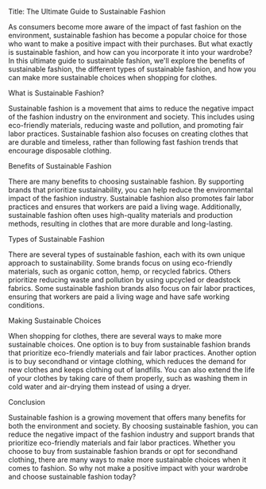 Title: The Ultimate Guide to Sustainable Fashion

As consumers become more aware of the impact of fast fashion on the environment, sustainable fashion has become a popular choice for those who want to make a positive impact with their purchases. But what exactly is sustainable fashion, and how can you incorporate it into your wardrobe? In this ultimate guide to sustainable fashion, we'll explore the benefits of sustainable fashion, the different types of sustainable fashion, and how you can make more sustainable choices when shopping for clothes.

What is Sustainable Fashion?

Sustainable fashion is a movement that aims to reduce the negative impact of the fashion industry on the environment and society. This includes using eco-friendly materials, reducing waste and pollution, and promoting fair labor practices. Sustainable fashion also focuses on creating clothes that are durable and timeless, rather than following fast fashion trends that encourage disposable clothing.

Benefits of Sustainable Fashion

There are many benefits to choosing sustainable fashion. By supporting brands that prioritize sustainability, you can help reduce the environmental impact of the fashion industry. Sustainable fashion also promotes fair labor practices and ensures that workers are paid a living wage. Additionally, sustainable fashion often uses high-quality materials and production methods, resulting in clothes that are more durable and long-lasting.

Types of Sustainable Fashion

There are several types of sustainable fashion, each with its own unique approach to sustainability. Some brands focus on using eco-friendly materials, such as organic cotton, hemp, or recycled fabrics. Others prioritize reducing waste and pollution by using upcycled or deadstock fabrics. Some sustainable fashion brands also focus on fair labor practices, ensuring that workers are paid a living wage and have safe working conditions.

Making Sustainable Choices

When shopping for clothes, there are several ways to make more sustainable choices. One option is to buy from sustainable fashion brands that prioritize eco-friendly materials and fair labor practices. Another option is to buy secondhand or vintage clothing, which reduces the demand for new clothes and keeps clothing out of landfills. You can also extend the life of your clothes by taking care of them properly, such as washing them in cold water and air-drying them instead of using a dryer.

Conclusion

Sustainable fashion is a growing movement that offers many benefits for both the environment and society. By choosing sustainable fashion, you can reduce the negative impact of the fashion industry and support brands that prioritize eco-friendly materials and fair labor practices. Whether you choose to buy from sustainable fashion brands or opt for secondhand clothing, there are many ways to make more sustainable choices when it comes to fashion. So why not make a positive impact with your wardrobe and choose sustainable fashion today?
